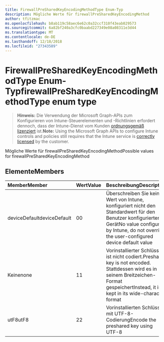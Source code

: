 ```yaml
---
title: FirewallPreSharedKeyEncodingMethodType Enum-Typ
description: Mögliche Werte für firewallPreSharedKeyEncodingMethod
author: tfitzmac
ms.openlocfilehash: b8ab119c58aec6e62c0a32ccf310f43eab029573
ms.sourcegitcommit: 6a82bf240a3cfc0baabd227349e08a08311e3d44
ms.translationtype: MT
ms.contentlocale: de-DE
ms.lasthandoff: 12/18/2018
ms.locfileid: "27343589"
---
```

# <a name="firewallpresharedkeyencodingmethodtype-enum-type"></a><span data-ttu-id="35a55-103">FirewallPreSharedKeyEncodingMethodType Enum-Typ</span><span class="sxs-lookup"><span data-stu-id="35a55-103">firewallPreSharedKeyEncodingMethodType enum type</span></span>

> <span data-ttu-id="35a55-104">**Hinweis:** Die Verwendung der Microsoft Graph-APIs zum Konfigurieren von Intune-Steuerelementen und -Richtlinien erfordert dennoch, dass der Intune-Dienst vom Kunden [ordnungsgemäß lizenziert](https://go.microsoft.com/fwlink/?linkid=839381) ist.</span><span class="sxs-lookup"><span data-stu-id="35a55-104">**Note:** Using the Microsoft Graph APIs to configure Intune controls and policies still requires that the Intune service is [correctly licensed](https://go.microsoft.com/fwlink/?linkid=839381) by the customer.</span></span>

<span data-ttu-id="35a55-105">Mögliche Werte für firewallPreSharedKeyEncodingMethod</span><span class="sxs-lookup"><span data-stu-id="35a55-105">Possible values for firewallPreSharedKeyEncodingMethod</span></span>
## <a name="members"></a><span data-ttu-id="35a55-106">Elemente</span><span class="sxs-lookup"><span data-stu-id="35a55-106">Members</span></span>
|<span data-ttu-id="35a55-107">Member</span><span class="sxs-lookup"><span data-stu-id="35a55-107">Member</span></span>|<span data-ttu-id="35a55-108">Wert</span><span class="sxs-lookup"><span data-stu-id="35a55-108">Value</span></span>|<span data-ttu-id="35a55-109">Beschreibung</span><span class="sxs-lookup"><span data-stu-id="35a55-109">Description</span></span>|
|:---|:---|:---|
|<span data-ttu-id="35a55-110">deviceDefault</span><span class="sxs-lookup"><span data-stu-id="35a55-110">deviceDefault</span></span>|<span data-ttu-id="35a55-111">0</span><span class="sxs-lookup"><span data-stu-id="35a55-111">0</span></span>|<span data-ttu-id="35a55-112">Überschreiben Sie keinen Wert von Intune, konfiguriert nicht den Standardwert für den Benutzer konfigurierten Gerät</span><span class="sxs-lookup"><span data-stu-id="35a55-112">No value configured by Intune, do not override the user-configured device default value</span></span>|
|<span data-ttu-id="35a55-113">Keine</span><span class="sxs-lookup"><span data-stu-id="35a55-113">none</span></span>|<span data-ttu-id="35a55-114">1</span><span class="sxs-lookup"><span data-stu-id="35a55-114">1</span></span>|<span data-ttu-id="35a55-115">Vorinstallierter Schlüssel ist nicht codiert.</span><span class="sxs-lookup"><span data-stu-id="35a55-115">Preshared key is not encoded.</span></span> <span data-ttu-id="35a55-116">Stattdessen wird es in seinem Breitzeichen-Format gespeichert</span><span class="sxs-lookup"><span data-stu-id="35a55-116">Instead, it is kept in its wide-character format</span></span>|
|<span data-ttu-id="35a55-117">utF8</span><span class="sxs-lookup"><span data-stu-id="35a55-117">utF8</span></span>|<span data-ttu-id="35a55-118">2</span><span class="sxs-lookup"><span data-stu-id="35a55-118">2</span></span>|<span data-ttu-id="35a55-119">Vorinstallierten Schlüssel mit UTF-8-Codierung</span><span class="sxs-lookup"><span data-stu-id="35a55-119">Encode the preshared key using UTF-8</span></span>|



